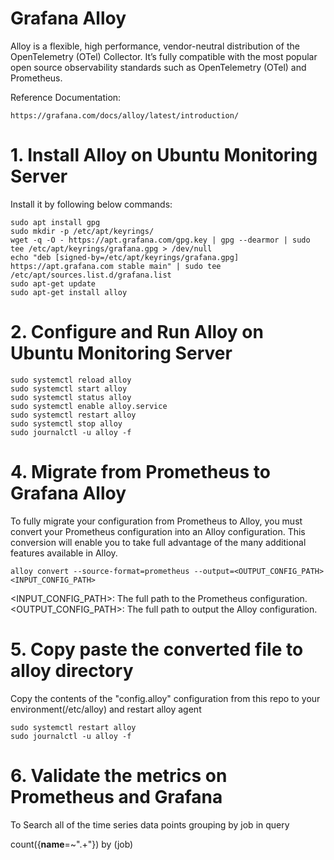# Grafana Alloy  
Alloy is a flexible, high performance, vendor-neutral distribution of the OpenTelemetry (OTel) Collector. It’s fully compatible with the most popular open source observability standards such as OpenTelemetry (OTel) and Prometheus.

Reference Documentation:  

    https://grafana.com/docs/alloy/latest/introduction/

# 1. Install Alloy on Ubuntu Monitoring Server
Install it by following below commands:  

    sudo apt install gpg
    sudo mkdir -p /etc/apt/keyrings/
    wget -q -O - https://apt.grafana.com/gpg.key | gpg --dearmor | sudo tee /etc/apt/keyrings/grafana.gpg > /dev/null
    echo "deb [signed-by=/etc/apt/keyrings/grafana.gpg] https://apt.grafana.com stable main" | sudo tee /etc/apt/sources.list.d/grafana.list
    sudo apt-get update
    sudo apt-get install alloy


# 2. Configure and Run Alloy on Ubuntu Monitoring Server

    sudo systemctl reload alloy
    sudo systemctl start alloy
    sudo systemctl status alloy
    sudo systemctl enable alloy.service
    sudo systemctl restart alloy
    sudo systemctl stop alloy
    sudo journalctl -u alloy -f


# 4. Migrate from Prometheus to Grafana Alloy

To fully migrate your configuration from Prometheus to Alloy, you must convert your Prometheus configuration into an Alloy configuration. This conversion will enable you to take full advantage of the many additional features available in Alloy.

    alloy convert --source-format=prometheus --output=<OUTPUT_CONFIG_PATH> <INPUT_CONFIG_PATH>

<INPUT_CONFIG_PATH>: The full path to the Prometheus configuration.
<OUTPUT_CONFIG_PATH>: The full path to output the Alloy configuration.

# 5. Copy paste the converted file to alloy directory

Copy the contents of the "config.alloy" configuration from this repo to your environment(/etc/alloy) and restart alloy agent

    sudo systemctl restart alloy
    sudo journalctl -u alloy -f

# 6. Validate the metrics on Prometheus and Grafana

To Search all of the time series data points grouping by job  in query  

  count({__name__=~".+"}) by (job)